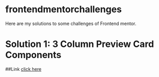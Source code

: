 # frontendmentorchallenges
Here are my solutions to some challenges of Frontend mentor.

# Solution 1: 3 Column Preview Card Components

##Link
[click here]()
